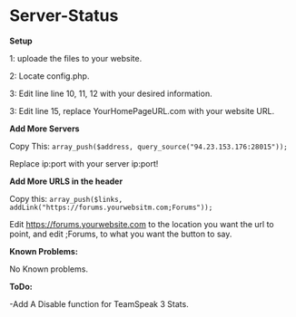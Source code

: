 # Server-Status



**Setup**

1: uploade the files to your website.

2: Locate config.php.

3: Edit line line 10, 11, 12 with your desired information.

3: Edit line 15, replace YourHomePageURL.com with your website URL.

**Add More Servers**

Copy This:  ```array_push($address, query_source("94.23.153.176:28015"));```

Replace ip:port with your server ip:port!

**Add More URLS in the header** 

Copy this: ```array_push($links, addLink("https://forums.yourwebsitm.com;Forums"));```

Edit https://forums.yourwebsite.com to the location you want the url to point, and edit ;Forums, to what you want the button to say.

**Known Problems:**

No Known problems.

**ToDo:**

-Add A Disable function for TeamSpeak 3 Stats.

